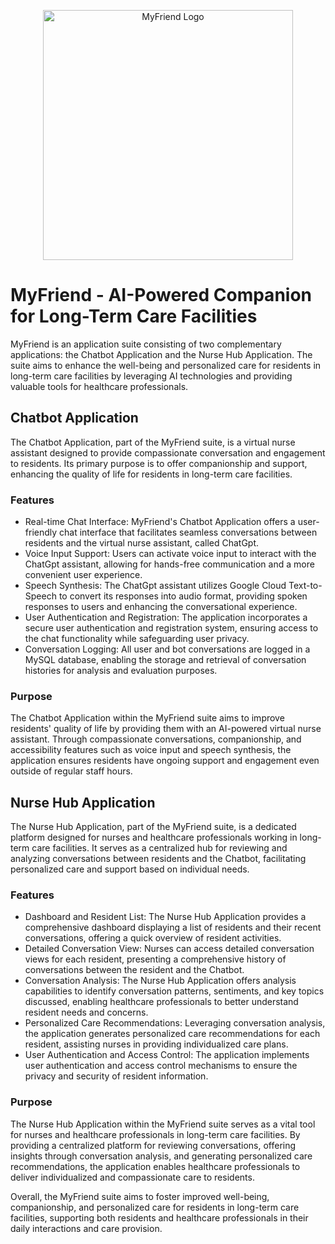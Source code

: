 <p align="center">
  <img src="https://github.com/WILLIAMSTAMP/MyFriend/raw/main/Frame%201.png" alt="MyFriend Logo" width="400">
</p>

# MyFriend - AI-Powered Companion for Long-Term Care Facilities

MyFriend is an application suite consisting of two complementary applications: the Chatbot Application and the Nurse Hub Application. The suite aims to enhance the well-being and personalized care for residents in long-term care facilities by leveraging AI technologies and providing valuable tools for healthcare professionals.

## Chatbot Application

The Chatbot Application, part of the MyFriend suite, is a virtual nurse assistant designed to provide compassionate conversation and engagement to residents. Its primary purpose is to offer companionship and support, enhancing the quality of life for residents in long-term care facilities.

### Features

- Real-time Chat Interface: MyFriend's Chatbot Application offers a user-friendly chat interface that facilitates seamless conversations between residents and the virtual nurse assistant, called ChatGpt.
- Voice Input Support: Users can activate voice input to interact with the ChatGpt assistant, allowing for hands-free communication and a more convenient user experience.
- Speech Synthesis: The ChatGpt assistant utilizes Google Cloud Text-to-Speech to convert its responses into audio format, providing spoken responses to users and enhancing the conversational experience.
- User Authentication and Registration: The application incorporates a secure user authentication and registration system, ensuring access to the chat functionality while safeguarding user privacy.
- Conversation Logging: All user and bot conversations are logged in a MySQL database, enabling the storage and retrieval of conversation histories for analysis and evaluation purposes.

### Purpose

The Chatbot Application within the MyFriend suite aims to improve residents' quality of life by providing them with an AI-powered virtual nurse assistant. Through compassionate conversations, companionship, and accessibility features such as voice input and speech synthesis, the application ensures residents have ongoing support and engagement even outside of regular staff hours.

## Nurse Hub Application

The Nurse Hub Application, part of the MyFriend suite, is a dedicated platform designed for nurses and healthcare professionals working in long-term care facilities. It serves as a centralized hub for reviewing and analyzing conversations between residents and the Chatbot, facilitating personalized care and support based on individual needs.

### Features

- Dashboard and Resident List: The Nurse Hub Application provides a comprehensive dashboard displaying a list of residents and their recent conversations, offering a quick overview of resident activities.
- Detailed Conversation View: Nurses can access detailed conversation views for each resident, presenting a comprehensive history of conversations between the resident and the Chatbot.
- Conversation Analysis: The Nurse Hub Application offers analysis capabilities to identify conversation patterns, sentiments, and key topics discussed, enabling healthcare professionals to better understand resident needs and concerns.
- Personalized Care Recommendations: Leveraging conversation analysis, the application generates personalized care recommendations for each resident, assisting nurses in providing individualized care plans.
- User Authentication and Access Control: The application implements user authentication and access control mechanisms to ensure the privacy and security of resident information.

### Purpose

The Nurse Hub Application within the MyFriend suite serves as a vital tool for nurses and healthcare professionals in long-term care facilities. By providing a centralized platform for reviewing conversations, offering insights through conversation analysis, and generating personalized care recommendations, the application enables healthcare professionals to deliver individualized and compassionate care to residents.

Overall, the MyFriend suite aims to foster improved well-being, companionship, and personalized care for residents in long-term care facilities, supporting both residents and healthcare professionals in their daily interactions and care provision.

